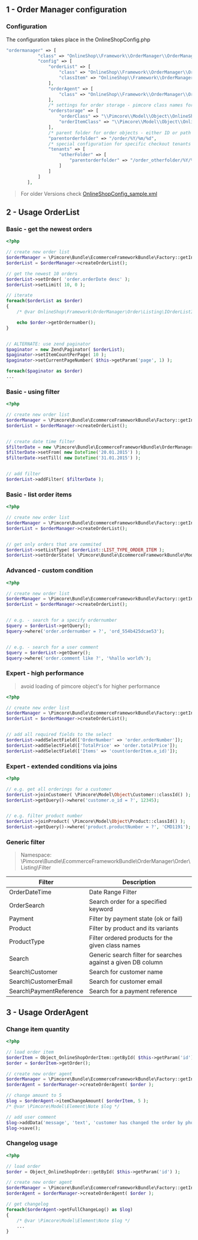 ## 1 - Order Manager configuration

### Configuration

The configuration takes place in the OnlineShopConfig.php
```php
"ordermanager" => [
            "class" => "OnlineShop\\Framework\\OrderManager\\OrderManager",
            "config" => [
                "orderList" => [
                    "class" => "OnlineShop\\Framework\\OrderManager\\Order\\Listing",
                    "classItem" => "OnlineShop\\Framework\\OrderManager\\Order\\Listing\\Item"
                ],
                "orderAgent" => [
                    "class" => "OnlineShop\\Framework\\OrderManager\\Order\\Agent"
                ],
                /* settings for order storage - pimcore class names for oder and order items */
                "orderstorage" => [
                    "orderClass" => "\\Pimcore\\Model\\Object\\OnlineShopOrder",
                    "orderItemClass" => "\\Pimcore\\Model\\Object\\OnlineShopOrderItem"
                ],
                /* parent folder for order objects - either ID or path can be specified. path is parsed by strftime. */
                "parentorderfolder" => "/order/%Y/%m/%d",
                /* special configuration for specific checkout tenants */
                "tenants" => [
                    "otherFolder" => [
                        "parentorderfolder" => "/order_otherfolder/%Y/%m/%d"
                    ]
                ]
            ]
        ],
```

> For older Versions check [OnlineShopConfig_sample.xml](/config/OnlineShopConfig_sample.xml)

## 2 - Usage OrderList

### Basic - get the newest orders
```php
<?php

// create new order list
$orderManager = \Pimcore\Bundle\EcommerceFrameworkBundle\Factory::getInstance()->getOrderManager();
$orderList = $orderManager->createOrderList();

// get the newest 10 orders
$orderList->setOrder( 'order.orderDate desc' );
$orderList->setLimit( 10, 0 );

// iterate
foreach($orderList as $order)
{
    /* @var OnlineShop\Framework\OrderManager\Order\Listing\IOrderListItem $order */

    echo $order->getOrdernumber();
}


// ALTERNATE: use zend paginator
$paginator = new Zend\Paginator( $orderList);
$paginator->setItemCountPerPage( 10 );
$paginator->setCurrentPageNumber( $this->getParam('page', 1) );

foreach($paginator as $order)
...

```


### Basic - using filter
```php
<?php

// create new order list
$orderManager = \Pimcore\Bundle\EcommerceFrameworkBundle\Factory::getInstance()->getOrderManager();
$orderList = $orderManager->createOrderList();


// create date time filter
$filterDate = new \Pimcore\Bundle\EcommerceFrameworkBundle\OrderManager\Order\Listing\Filter\OrderDateTime();
$filterDate->setFrom( new DateTime('20.01.2015') );
$filterDate->setTill( new DateTime('31.01.2015') );


// add filter
$orderList->addFilter( $filterDate );

```


### Basic - list order items
```php
<?php

// create new order list
$orderManager = \Pimcore\Bundle\EcommerceFrameworkBundle\Factory::getInstance()->getOrderManager();
$orderList = $orderManager->createOrderList();


// get only orders that are commited
$orderList->setListType( $orderList::LIST_TYPE_ORDER_ITEM );
$orderList->setOrderState( \Pimcore\Bundle\EcommerceFrameworkBundle\Model\AbstractOrder::ORDER_STATE_COMMITTED );


```



### Advanced - custom condition
```php
<?php

// create new order list
$orderManager = \Pimcore\Bundle\EcommerceFrameworkBundle\Factory::getInstance()->getOrderManager();
$orderList = $orderManager->createOrderList();


// e.g. - search for a specify ordernumber
$query = $orderList->getQuery();
$query->where('order.ordernumber = ?', 'ord_554b425dcae53');


// e.g. - search for a user comment
$query = $orderList->getQuery();
$query->where('order.comment like ?', '%hallo world%');

```



### Expert - high performance

> avoid loading of pimcore object's for higher performance

```php
<?php

// create new order list
$orderManager = \Pimcore\Bundle\EcommerceFrameworkBundle\Factory::getInstance()->getOrderManager();
$orderList = $orderManager->createOrderList();


// add all required fields to the select
$orderList->addSelectField(['OrderNumber' => 'order.orderNumber']);
$orderList->addSelectField(['TotalPrice' => 'order.totalPrice']);
$orderList->addSelectField(['Items' => 'count(orderItem.o_id)']);

```


### Expert - extended conditions via joins

```php
<?php

// e.g. get all orderings for a customer
$orderList->joinCustomer( \Pimcore\Model\Object\Customer::classId() );
$orderList->getQuery()->where('customer.o_id = ?', 12345);


// e.g. filter product number
$orderList->joinProduct( \Pimcore\Model\Object\Product::classId() );
$orderList->getQuery()->where('product.productNumber = ?', 'CMD1191');

```


### Generic filter

> Namespace: \Pimcore\Bundle\EcommerceFrameworkBundle\OrderManager\Order\Listing\Filter

| Filter          | Description |
| --------------- | ----------- |
| OrderDateTime   | Date Range Filter   |
| OrderSearch     | Search order for a specified keyword   |
| Payment         | Filter by payment state (ok or fail) |
| Product         | Filter by product and its variants |
| ProductType     | Filter ordered products for the given class names   |
| Search          | Generic search filter for searches against a given DB column |
| Search\Customer | Search for customer name |
| Search\CustomerEmail | Search for customer email |
| Search\PaymentReference | Search for a payment reference |

## 3 - Usage OrderAgent

### Change item quantity
```php
<?php

// load order item
$orderItem = Object_OnlineShopOrderItem::getById( $this->getParam('id') );
$order = $orderItem->getOrder();

// create new order agent
$orderManager = \Pimcore\Bundle\EcommerceFrameworkBundle\Factory::getInstance()->getOrderManager();
$orderAgent = $orderManager->createOrderAgent( $order );

// change amount to 5
$log = $orderAgent->itemChangeAmount( $orderItem, 5 );
/* @var \Pimcore\Model\Element\Note $log */

// add user comment
$log->addData('message', 'text', 'customer has changed the order by phone');
$log->save();

```


### Changelog usage
```php
<?php

// load order
$order = Object_OnlineShopOrder::getById( $this->getParam('id') );

// create new order agent
$orderManager = \Pimcore\Bundle\EcommerceFrameworkBundle\Factory::getInstance()->getOrderManager();
$orderAgent = $orderManager->createOrderAgent( $order );

// get changelog
foreach($orderAgent->getFullChangeLog() as $log)
{
    /* @var \Pimcore\Model\Element\Note $log */
    ...
}

```
